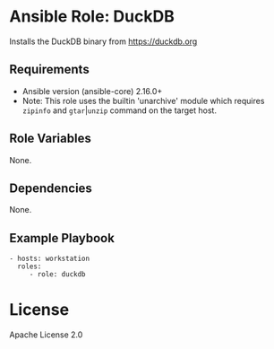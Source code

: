 # Ansible Role: DuckDB

Installs the DuckDB binary from https://duckdb.org

## Requirements

* Ansible version (ansible-core) 2.16.0+
* Note: This role uses the builtin 'unarchive' module which requires `zipinfo` and `gtar`|`unzip` command on the target host.

## Role Variables

None.

## Dependencies

None. 

## Example Playbook

    - hosts: workstation
      roles:
         - role: duckdb

# License

Apache License 2.0
